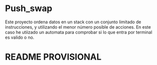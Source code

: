 # Push_swap
Este proyecto ordena datos en un stack con un conjunto limitado de instrucciones, y utilizando el menor número posible de acciones.
En este caso he utiizado un automata para comprobar si lo que entra por terminal es valido o no.
# README PROVISIONAL
